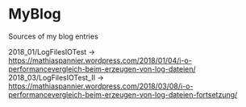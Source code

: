 # MyBlog
Sources of my blog entries

2018_01/LogFilesIOTest -> https://mathiaspannier.wordpress.com/2018/01/04/i-o-performancevergleich-beim-erzeugen-von-log-dateien/
2018_03/LogFilesIOTest_II -> https://mathiaspannier.wordpress.com/2018/03/08/i-o-performancevergleich-beim-erzeugen-von-log-dateien-fortsetzung/
